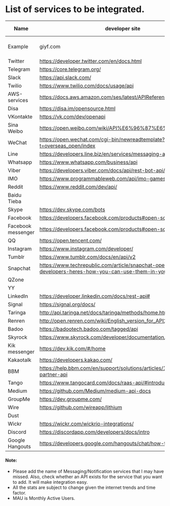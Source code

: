 # List of services to be integrated.

|**Name**|**developer site**|**Integrated?** | **Popularity/MAU ** | **Assigned?**|
|----|----|----|----|----|
| Example | giyf.com | Yes/No/Partially | 1.23 million | Yes/No/Assigned to Mr. Tux Penguin  |
|Twitter|https://developer.twitter.com/en/docs.html | Yes | 335 million ||
|Telegram|https://core.telegram.org/ | Yes |  | 200 million | |
|Slack|https://api.slack.com/ |Yes| |
|Twilio|https://www.twilio.com/docs/usage/api |Yes| |
|AWS-services|https://docs.aws.amazon.com/ses/latest/APIReference/Welcome.html |Yes| |
|Disa|https://disa.im/opensource.html|| |
|VKontakte |https://vk.com/dev/openapi|| |
|Sina Weibo |https://open.weibo.com/wiki/API%E6%96%87%E6%A1%A3/en | | 392 million | |
|WeChat|https://open.wechat.com/cgi-bin/newreadtemplate?t=overseas_open/index | | 1.06 billion | |
|Line|https://developers.line.biz/en/services/messaging-api/ | | 203 million | |
|Whatsapp|https://www.whatsapp.com/business/api || 1.5 billion | |
|Viber|https://developers.viber.com/docs/api/rest-bot-api/ || 260 million | |
|IMO|https://www.programmableweb.com/api/imo-games || |
|Reddit|https://www.reddit.com/dev/api/ || 330 million | |
|Baidu Tieba ||| 300 million | |
|Skype|https://dev.skype.com/bots | | 300 million | |
|Facebook|https://developers.facebook.com/products#open-source || 2.23 billion | |
|Facebook messenger | https://developers.facebook.com/products#open-source | | 1.3 billion | |
|QQ|https://open.tencent.com/ | | 861 million | |
|Instagram|https://www.instagram.com/developer/ | | 1 billion | |
|Tumblr|https://www.tumblr.com/docs/en/api/v2 | | 642 million | |
|Snapchat|https://www.techrepublic.com/article/snapchat-opens-4-apis-to-developers-heres-how-you-can-use-them-in-your-business/ || 255 million | |
|QZone||| 632 million | |
| YY ||| |
|LinkedIn|https://developer.linkedin.com/docs/rest-api# | | 294 million | |
|Signal|https://signal.org/docs/ || |
|Taringa|http://api.taringa.net/docs/taringa/methods/home.html || |
|Renren|http://open.renren.com/wiki/English_version_for_API2 || |
|Badoo|https://badootech.badoo.com/tagged/api || 60 million | |
|Skyrock|https://www.skyrock.com/developer/documentation/ || |
|Kik messenger |https://dev.kik.com/#/home || |
|Kakaotalk|https://developers.kakao.com/ | | 49 million | |
|BBM |https://help.bbm.com/en/support/solutions/articles/19000082778-partner-api || |
|Tango |https://www.tangocard.com/docs/raas-api/#introduction || |
|Medium|https://github.com/Medium/medium-api-docs | | 60 million | |
|GroupMe|https://dev.groupme.com/ || 11.69 million | |
|Wire|https://github.com/wireapp/lithium | | | |
|Dust||| |
|Wickr|https://wickr.com/wickrio-integrations/ || | |
| Discord | https://discordapp.com/developers/docs/intro | | 10.78 million | |
| Google Hangouts |https://developers.google.com/hangouts/chat/how-tos/rest-api | | 14.8 million | |


#### Note:
*   Please add the name of Messaging/Notification services that I may have missed. Also, check whether an API exists for the service that you want to add. It will make integration easy.
*   All the stats are subject to change given the internet trends and time factor.
*   MAU is Monthly Active Users.
